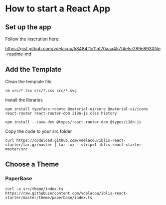 # How to start a React App

## Set up the app

Follow the inscrution here:

https://gist.github.com/vdelacou/58484f1c11af70aaa457f4e5c289e893#file-readme-md

## Add the Template

Clean the template file

`rm src/*.tsx src/*.css src/*.svg`

Install the libraries

`npm install typeface-roboto @material-ui/core @material-ui/icons react-router react-router-dom i18n-js clsx history`

`npm install --save-dev @types/react-router-dom @types/i18n-js`

Copy the code to your src folder

`curl https://codeload.github.com/vdelacou/iblis-react-starter/tar.gz/master | tar -xz --strip=1 iblis-react-starter-master/src`


## Choose a Theme

### PaperBase

`curl -o src/theme/index.ts https://raw.githubusercontent.com/vdelacou/iblis-react-starter/master/theme/paperbase/index.ts`
